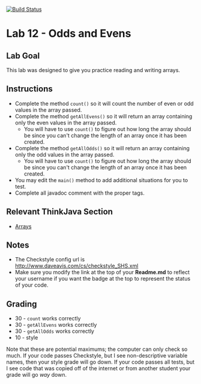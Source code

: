 [![Build Status](https://travis-ci.com/StratfordHS-CS2/lab-12-odd-even-username.svg)](https://travis-ci.com/StratfordHS-CS2/lab-12-odd-even-username)

# Lab 12 - Odds and Evens

## Lab Goal
This lab was designed to give you practice reading and writing arrays.

## Instructions
* Complete the method `count()` so it will count the number of even or odd values in the array passed.
* Complete the method `getAllEvens()` so it will return an array containing only the even values in the array passed.
  - You will have to use `count()` to figure out how long the array should be since you can't change the length of an array once it has been created.
* Complete the method `getAllOdds()` so it will return an array containing only the odd values in the array passed.
  - You will have to use `count()` to figure out how long the array should be since you can't change the length of an array once it has been created.
* You may edit the `main()` method to add additional situations for you to test.
* Complete all javadoc comment with the proper tags.

## Relevant ThinkJava Section
* [Arrays](http://greenteapress.com/thinkjava6/html/thinkjava6009.html)

## Notes
* The Checkstyle config url is http://www.daveavis.com/cs/checkstyle_SHS.xml
* Make sure you modify the link at the top of your **Readme.md** to reflect your username if you want the badge at the top to represent the status of your code.

## Grading
* 30 - `count` works correctly
* 30 - `getAllEvens` works correctly
* 30 - `getAllOdds` works correctly
* 10 - style

Note that these are potential maximums; the computer can only check so much.  If your code passes Checkstyle, but I see non-descriptive variable names, then your style grade will go down.  If your code passes all tests, but I see code that was copied off of the internet or from another student your grade will go *way* down.
